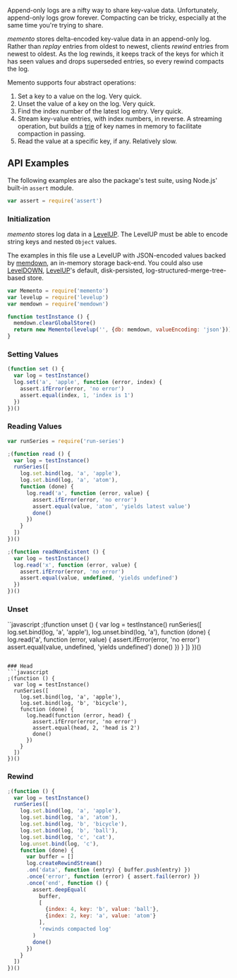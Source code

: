 Append-only logs are a nifty way to share key-value data.
Unfortunately, append-only logs grow forever.  Compacting can be
tricky, especially at the same time you're trying to share.

_memento_ stores delta-encoded key-value data in an append-only log.
Rather than _replay_ entries from oldest to newest, clients _rewind_
entries from newest to oldest.  As the log rewinds, it keeps track of
the keys for which it has seen values and drops superseded entries,
so every rewind compacts the log.

Memento supports four abstract operations:

1. Set a key to a value on the log. Very quick.
2. Unset the value of a key on the log.  Very quick.
3. Find the index number of the latest log entry.  Very quick.
4. Stream key-value entries, with index numbers, in reverse.
   A streaming operation, but builds a [trie] of key names in memory
   to facilitate compaction in passing.
5. Read the value at a specific key, if any.  Relatively slow.

[trie]: https://npmjs.com/packages/trie-hard

## API Examples

The following examples are also the package's test suite, using
Node.js' built-in `assert` module.

```javascript
var assert = require('assert')
```

### Initialization

_memento_ stores log data in a [LevelUP].  The LevelUP must be able
to encode string keys and nested `Object` values.

[LevelUP]: https://npmjs.com/packages/levelup

The examples in this file use a LevelUP with JSON-encoded values
backed by [memdown], an in-memory storage back-end.  You could
also use [LevelDOWN], [LevelUP]'s default, disk-persisted,
log-structured-merge-tree-based store.

[memdown]: https://npmjs.com/packages/memdown

[LevelDOWN]: https://npmjs.com/packages/leveldown

```javascript
var Memento = require('memento')
var levelup = require('levelup')
var memdown = require('memdown')

function testInstance () {
  memdown.clearGlobalStore()
  return new Memento(levelup('', {db: memdown, valueEncoding: 'json'}))
}
```

### Setting Values
```javascript
(function set () {
  var log = testInstance()
  log.set('a', 'apple', function (error, index) {
    assert.ifError(error, 'no error')
    assert.equal(index, 1, 'index is 1')
  })
})()
```

### Reading Values
```javascript
var runSeries = require('run-series')

;(function read () {
  var log = testInstance()
  runSeries([
    log.set.bind(log, 'a', 'apple'),
    log.set.bind(log, 'a', 'atom'),
    function (done) {
      log.read('a', function (error, value) {
        assert.ifError(error, 'no error')
        assert.equal(value, 'atom', 'yields latest value')
        done()
      })
    }
  ])
})()

;(function readNonExistent () {
  var log = testInstance()
  log.read('x', function (error, value) {
    assert.ifError(error, 'no error')
    assert.equal(value, undefined, 'yields undefined')
  })
})()
```

### Unset
``javascript
;(function unset () {
  var log = testInstance()
  runSeries([
    log.set.bind(log, 'a', 'apple'),
    log.unset.bind(log, 'a'),
    function (done) {
      log.read('a', function (error, value) {
        assert.ifError(error, 'no error')
        assert.equal(value, undefined, 'yields undefined')
        done()
      })
    }
  ])
})()
```

### Head
```javascript
;(function () {
  var log = testInstance()
  runSeries([
    log.set.bind(log, 'a', 'apple'),
    log.set.bind(log, 'b', 'bicycle'),
    function (done) {
      log.head(function (error, head) {
        assert.ifError(error, 'no error')
        assert.equal(head, 2, 'head is 2')
        done()
      })
    }
  ])
})()
```

### Rewind
```javascript
;(function () {
  var log = testInstance()
  runSeries([
    log.set.bind(log, 'a', 'apple'),
    log.set.bind(log, 'a', 'atom'),
    log.set.bind(log, 'b', 'bicycle'),
    log.set.bind(log, 'b', 'ball'),
    log.set.bind(log, 'c', 'cat'),
    log.unset.bind(log, 'c'),
    function (done) {
      var buffer = []
      log.createRewindStream()
      .on('data', function (entry) { buffer.push(entry) })
      .once('error', function (error) { assert.fail(error) })
      .once('end', function () {
        assert.deepEqual(
          buffer,
          [
            {index: 4, key: 'b', value: 'ball'},
            {index: 2, key: 'a', value: 'atom'}
          ],
          'rewinds compacted log'
        )
        done()
      })
    }
  ])
})()
```
